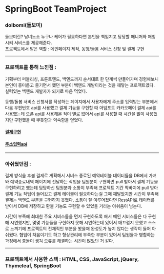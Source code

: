 # SpringBoot TeamProject 
### dolbomi(돌보미)
돌보미란? 남녀노소 누구나 케어가 필요하다면 본인을 책임지고 담당할 매니저와 매칭시켜 서비스를 제공해준다.   
프로젝트에서 맡은 역할 : 메인페이지 제작, 동행/돌봄 서비스 신청 및 결제 구현

<hr/>

### 프로젝트를 통해 느낀점 : 
기획부터 퍼블리싱, 프론트엔드, 백엔드까지 순서대로 한 단계씩 만들어가며 경험해보니 본인이 흥미롭고 즐기면서 했던 부분이 
백엔드 개발이라는 것을 깨닿는 프로젝트였다. 실력있는 백엔드 개발자가 되기로 마음 먹었다. 

동행/돌봄 서비스 신청서를 작성하는 페이지에서 사용자에게 주소를 입력받는 부분에서 다음 우편번호 api를 사용했고
결제 기능을 구현할 때 아임포트 카카오페이 결제 api를 사용했는데 오픈 api를 사용해본 적이 별로 없어서 api를 사용할 때 
시간을 많이 사용했지만 구현했을 때 뿌듯함과 익숙함을 얻었다.

#### [결제구현](https://github.com/da2hn/KakaoPay) 
#### [주소입력api](https://github.com/da2hn/DaumAddress) 
<hr/>

### 아쉬웠던점 : 
결제 방식을 후불 결제로 계획해서 서비스 종료된 예약테이블 데이터들을 DB에서 가져와 예약종료내역 페이지에 전달하는 작업을 팀원분이 구현하면 
pull 받아서 결제 기능을 구현하려고 했는데 담당하신 팀원분과 소통이 부족해 프로젝트 기간 막바지에 pull 받아 결제 기능 작업이 들어갔고 
결제 테이블이 필요하다는걸 그때 깨달았지만 시간이 부족해 결제는 백엔드 부분을 구현하지 못했다. 소통이 잘 이루어졌다면 RestAPI로 데이터를 받아서
DB에 저장하고 환불 기능도 구현할 수 있었을 거라는 아쉬움이 남는다.

시간이 부족해 최대한 주요 서비스들을 먼저 구현하도록 해서 메인 서비스들은 다 구현해 시연했지만, 몇몇 기능들을 구현하지 못해 시연하는데 있어서 매끄럽지 못했고
스스로 느끼기에 프로젝트의 전체적인 부분을 봤을때 완성도가 높지 않다는 생각이 들어 아쉬웠다. 협업이 처음이기도 하고 형상관리에 부족한 부분이 있어서 팀원들과 병합하는 과정에서
충돌이 생겨 오류를 해결하는 시간이 많았던 거 같다.

<hr/>

### 프로젝트에서 사용한 스택 : HTML, CSS, JavaScript, jQuery, Thymeleaf, SpringBoot

